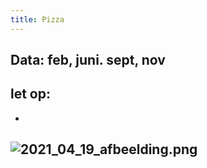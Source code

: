 ```yaml
---
title: Pizza
---
```


## Data: feb, juni. sept, nov
## let op:
-
## ![2021_04_19_afbeelding.png](https://cdn.logseq.com/%2F8f1ae382-5f18-4f77-89b5-10a6cfda69c58a51ded2-f964-4984-914a-35c47539eaa32021_04_19_afbeelding.png?Expires=4772424090&Signature=jqubj4y8oferJY~Qk3qJ9HTvUC2Z2jH4BbBN-TPlMDS6Am0Dpc9de7hhXiPQPFI7Jb9SEfUDpLnu23nb8XqCP9NvFhRPz-owkvlZIG-iAQ-bfbAhvsLPB-NbLmlWe52Ws8rM8S8sB3UVWtGLV7eA~5mE9tCtFbMkXbWb1ztu6gN7DemE02hvk4Ic0khaQcU6pDtzDL7O8E9Vt9Ssr6hoFSyiFMe60IUaPcM~RYzinXy0GeDYI8rOgS1cPx3mtOvVQdTnJyqsHRBCgx0h6uunq1aeR1N22UA1QawFr27hKb2nVoR78hWy6X0GmNnFLacEhOAaLxcUdp-hIKyXQHpk8w__&Key-Pair-Id=APKAJE5CCD6X7MP6PTEA)
##
